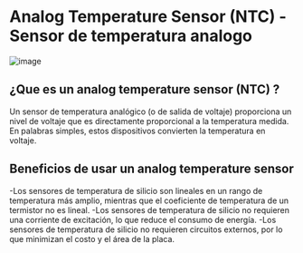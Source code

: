 # Analog Temperature Sensor (NTC) - Sensor de temperatura analogo 

![image](https://user-images.githubusercontent.com/124212478/223567943-2a83e982-304f-407a-b077-5f943c8208c4.png)


## ¿Que es un analog temperature sensor (NTC) ?
Un sensor de temperatura analógico (o de salida de voltaje) proporciona un nivel de voltaje que es directamente proporcional a la temperatura medida. En palabras simples, estos dispositivos convierten la temperatura en voltaje.

## Beneficios de usar un analog temperature sensor
-Los sensores de temperatura de silicio son lineales en un rango de temperatura más amplio, mientras que el coeficiente de temperatura de un termistor no es lineal.
-Los sensores de temperatura de silicio no requieren una corriente de excitación, lo que reduce el consumo de energía.
-Los sensores de temperatura de silicio no requieren circuitos externos, por lo que minimizan el costo y el área de la placa.


